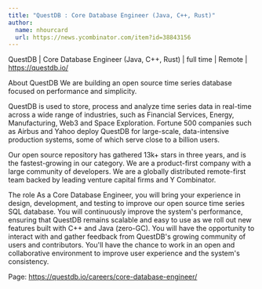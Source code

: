 ```yaml
---
title: "QuestDB : Core Database Engineer (Java, C++, Rust)"
author:
  name: nhourcard
  url: https://news.ycombinator.com/item?id=38843156
---
```

QuestDB | Core Database Engineer (Java, C++, Rust) | full time | Remote | <a href="https:&#x2F;&#x2F;questdb.io&#x2F;">https:&#x2F;&#x2F;questdb.io&#x2F;</a>

About QuestDB
We are building an open source time series database focused on performance and simplicity.

QuestDB is used to store, process and analyze time series data in real-time across a wide range of industries, such as Financial Services, Energy, Manufacturing, Web3 and Space Exploration. Fortune 500 companies such as Airbus and Yahoo deploy QuestDB for large-scale, data-intensive production systems, some of which serve close to a billion users.

Our open source repository has gathered 13k+ stars in three years, and is the fastest-growing in our category. We are a product-first company with a large community of developers. We are a globally distributed remote-first team backed by leading venture capital firms and Y Combinator.

The role
As a Core Database Engineer, you will bring your experience in design, development, and testing to improve our open source time series SQL database. You will continuously improve the system&#x27;s performance, ensuring that QuestDB remains scalable and easy to use as we roll out new features built with C++ and Java (zero-GC). You will have the opportunity to interact with and gather feedback from QuestDB&#x27;s growing community of users and contributors. You&#x27;ll have the chance to work in an open and collaborative environment to improve user experience and the system&#x27;s consistency.

Page: <a href="https:&#x2F;&#x2F;questdb.io&#x2F;careers&#x2F;core-database-engineer&#x2F;">https:&#x2F;&#x2F;questdb.io&#x2F;careers&#x2F;core-database-engineer&#x2F;</a>
